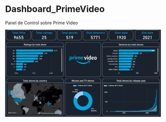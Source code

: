 # Dashboard_PrimeVideo
Panel de Control sobre Prime Video

<img src="Dashboard_PrimeVideo.PNG" style="display: block; margin: auto;">
